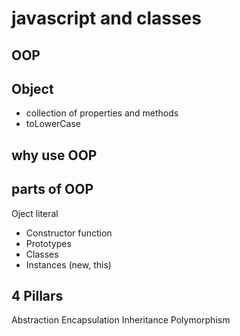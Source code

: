 # javascript and classes

## OOP

## Object
- collection of properties and methods
- toLowerCase

## why use OOP

## parts of OOP
Oject literal

- Constructor function 
- Prototypes 
- Classes
- Instances (new, this)


## 4 Pillars
Abstraction
Encapsulation
Inheritance 
Polymorphism